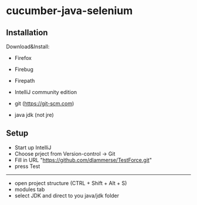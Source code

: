 cucumber-java-selenium
==================

## Installation

Download&Install:
- Firefox
- Firebug
- Firepath

- IntelliJ community edition
- git (https://git-scm.com)
- java jdk (not jre)


## Setup

- Start up IntelliJ
- Choose prject from Version-control -> Git
- Fill in URL "https://github.com/dlammerse/TestForce.git"
- press Test

--------------------
- open project structure (CTRL + Shift + Alt + S)
- modules tab
- select JDK and direct to you java/jdk folder




